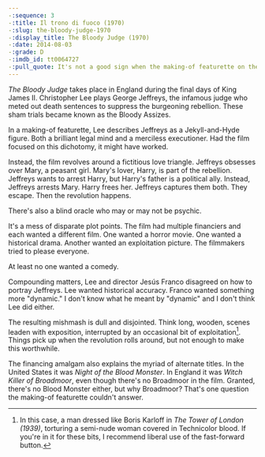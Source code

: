 ```yaml
---
-:sequence: 3
-:title: Il trono di fuoco (1970)
-:slug: the-bloody-judge-1970
-:display_title: The Bloody Judge (1970)
-:date: 2014-08-03
-:grade: D
-:imdb_id: tt0064727
-:pull_quote: It's not a good sign when the making-of featurette on the DVD is more interesting than the feature film, but such is the case with _The Bloody Judge_.
---
```

_The Bloody Judge_ takes place in England during the final days of King James II. Christopher Lee plays George Jeffreys, the infamous judge who meted out death sentences to suppress the burgeoning rebellion. These sham trials became known as the Bloody Assizes. 

In a making-of featurette, Lee describes Jeffreys as a Jekyll-and-Hyde figure. Both a brilliant legal mind and a merciless executioner. Had the film focused on this dichotomy, it might have worked.

Instead, the film revolves around a fictitious love triangle. Jeffreys obsesses over Mary, a peasant girl. Mary's lover, Harry, is part of the rebellion. Jeffreys wants to arrest Harry, but Harry's father is a political ally. Instead, Jeffreys arrests Mary. Harry frees her. Jeffreys captures them both. They escape. Then the revolution happens.

There's also a blind oracle who may or may not be psychic.

It's a mess of disparate plot points. The film had multiple financiers and each wanted a different film. One wanted a horror movie. One wanted a historical drama. Another wanted an exploitation picture. The filmmakers tried to please everyone. 

At least no one wanted a comedy.

Compounding matters, Lee and director Jesús Franco disagreed on how to portray Jeffreys. Lee wanted historical accuracy.  Franco wanted something more "dynamic." I don't know what he meant by "dynamic" and I don't think Lee did either.

The resulting mishmash is dull and disjointed. Think long, wooden, scenes leaden with exposition, interrupted by an occasional bit of exploitation[^1]. Things pick up when the revolution rolls around, but not enough to make this worthwhile.

The financing amalgam also explains the myriad of alternate titles. In the United States it was _Night of the Blood Monster_. In England it was _Witch Killer of Broadmoor_, even though there's no Broadmoor in the film. Granted, there's no Blood Monster either, but why Broadmoor? That's one question the making-of featurette couldn't answer.

[^1]:  In this case, a man dressed like Boris Karloff in _The Tower of London (1939)_, torturing a semi-nude woman covered in Technicolor blood.  If you're in it for these bits, I recommend liberal use of the fast-forward button.
